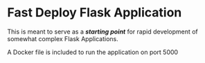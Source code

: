 # Fast Deploy Flask Application

This is meant to serve as a **_starting point_** for rapid development of somewhat complex Flask Applications.

A Docker file is included to run the application on port 5000



